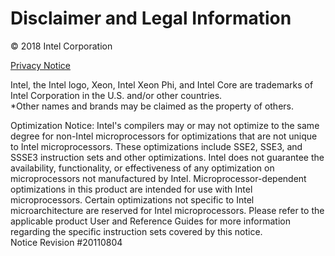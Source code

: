 Disclaimer and Legal Information
================================

© 2018 Intel Corporation

[Privacy Notice](https://www.intel.com/privacy)

Intel, the Intel logo, Xeon, Intel Xeon Phi, and Intel Core are
trademarks of Intel Corporation in the U.S. and/or other countries.  
*Other names and brands may be claimed as the property of others.


Optimization Notice: Intel's compilers may or may not optimize to the
same degree for non-Intel microprocessors for optimizations that are not
unique to Intel microprocessors. These optimizations include SSE2, SSE3,
and SSSE3 instruction sets and other optimizations. Intel does not
guarantee the availability, functionality, or effectiveness of any
optimization on microprocessors not manufactured by Intel.
Microprocessor-dependent optimizations in this product are intended for
use with Intel microprocessors. Certain optimizations not specific to
Intel microarchitecture are reserved for Intel microprocessors. Please
refer to the applicable product User and Reference Guides for more
information regarding the specific instruction sets covered by this
notice.  
Notice Revision #20110804
